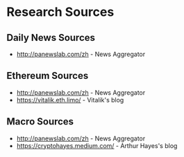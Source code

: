 # Research Sources

## Daily News Sources
- http://panewslab.com/zh - News Aggregator

## Ethereum Sources
- http://panewslab.com/zh - News Aggregator
- https://vitalik.eth.limo/ - Vitalik's blog

## Macro Sources
- http://panewslab.com/zh - News Aggregator
- https://cryptohayes.medium.com/ - Arthur Hayes's blog